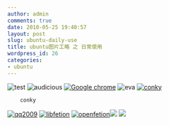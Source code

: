 ```yaml
---
author: admin
comments: true
date: 2010-05-25 19:40:57
layout: post
slug: ubuntu-daily-use
title: ubuntu图片工略 之 日常使用
wordpress_id: 26
categories:
- ubuntu
---
```


![test](/media/images/2010-05-25-ubuntu-daily-use/adobe.jpg) ![audicious](/media/images/2010-05-25-ubuntu-daily-use/audicious2.jpg)
 [![Google chrome](/media/images/2010-05-25-ubuntu-daily-use/chrome.png)](/media/images/2010-05-25-ubuntu-daily-use/chrome.png) 
 ![eva](/media/images/2010-05-25-ubuntu-daily-use/eva1-154x300.jpg)
 [![conky](/media/images/2010-05-25-ubuntu-daily-use/003.png)](/media/images/2010-05-25-ubuntu-daily-use/003.png)
	    
		conky

[![qq2009](/media/images/2010-05-25-ubuntu-daily-use/qq2009-.jpg)](/media/images/2010-05-25-ubuntu-daily-use/qq2009-.jpg) [![libfetion](/media/images/2010-05-25-ubuntu-daily-use/libfetion1.jpg)](/media/images/2010-05-25-ubuntu-daily-use/libfetion1.jpg) [![openfetion](/media/images/2010-05-25-ubuntu-daily-use/openfetion1.jpg)](/media/images/2010-05-25-ubuntu-daily-use/openfetion1.jpg)[![](/media/images/2010-05-25-ubuntu-daily-use/pidgin1.jpg)](/media/images/2010-05-25-ubuntu-daily-use/pidgin1.jpg) [![](/media/images/2010-05-25-ubuntu-daily-use/terminal1.jpg)](/media/images/2010-05-25-ubuntu-daily-use/terminal1.jpg) 

